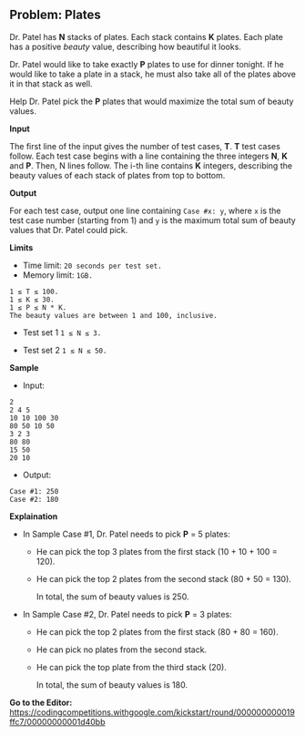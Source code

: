 ## Problem: Plates

Dr. Patel has **N** stacks of plates. Each stack contains **K** plates. Each plate has a positive *beauty* value, describing how beautiful it looks.

Dr. Patel would like to take exactly **P** plates to use for dinner tonight. If he would like to take a plate in a stack, he must also take all of the plates above it in that stack as well.

Help Dr. Patel pick the **P** plates that would maximize the total sum of beauty values.

**Input**

The first line of the input gives the number of test cases, **T**. **T** test cases follow. Each test case begins with a line containing the three integers **N**, **K** and **P**. Then, N lines follow. The i-th line contains **K** integers, describing the beauty values of each stack of plates from top to bottom.

**Output**

For each test case, output one line containing `Case #x: y`, where `x` is the test case number (starting from 1) and `y` is the maximum total sum of beauty values that Dr. Patel could pick.

**Limits**

- Time limit: `20 seconds per test set.`
- Memory limit: `1GB.`
```
1 ≤ T ≤ 100.
1 ≤ K ≤ 30.
1 ≤ P ≤ N * K.
The beauty values are between 1 and 100, inclusive.
```

- Test set 1
`1 ≤ N ≤ 3.`

- Test set 2
`1 ≤ N ≤ 50.`

**Sample**

- Input:
```
2
2 4 5
10 10 100 30
80 50 10 50
3 2 3
80 80
15 50
20 10
```

- Output:
```
Case #1: 250
Case #2: 180
```

**Explaination**

* In Sample Case #1, Dr. Patel needs to pick **P** = 5 plates:
  - He can pick the top 3 plates from the first stack (10 + 10 + 100 = 120).
  - He can pick the top 2 plates from the second stack (80 + 50 = 130).
  
    In total, the sum of beauty values is 250.

* In Sample Case #2, Dr. Patel needs to pick **P** = 3 plates:
  - He can pick the top 2 plates from the first stack (80 + 80 = 160).
  - He can pick no plates from the second stack.
  - He can pick the top plate from the third stack (20).
  
    In total, the sum of beauty values is 180.


**Go to the Editor:**
<https://codingcompetitions.withgoogle.com/kickstart/round/000000000019ffc7/00000000001d40bb>

